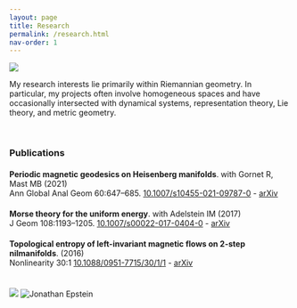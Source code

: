 ```yaml
---
layout: page
title: Research
permalink: /research.html
nav-order: 1
---
```


<img src="{{site.baseurl}}/assets/images/vadstena1_square.jpg" class="intro-picture">

<div class="intro-text">
  <p>My research interests lie primarily within Riemannian geometry. In particular, my projects often involve homogeneous spaces and have occasionally intersected with dynamical systems, representation theory, Lie theory, and metric geometry.</p>
</div>

<br style="clear: both">


<h3>Publications</h3>

<div class="csl-bib-body" style="margin-bottom: 20px; margin-top: 20px;">
  <div data-csl-entry-id="MR4304865" class="csl-entry"><b>Periodic magnetic geodesics on Heisenberg manifolds</b>. with Gornet R, Mast MB (2021) <br> Ann Global Anal Geom 60:647–685. <a href="https://doi.org/10.1007/s10455-021-09787-0">10.1007/s10455-021-09787-0</a> - <a href="https://arxiv.org/abs/2002.06982">arXiv</a></div>
</div>

<div class="csl-bib-body" style="margin-bottom: 20px; margin-top: 20px;">
  <div data-csl-entry-id="MR3721596" class="csl-entry"><b>Morse theory for the uniform energy</b>. with Adelstein IM (2017) <br> J Geom 108:1193–1205. <a href="https://doi.org/10.1007/s00022-017-0404-0">10.1007/s00022-017-0404-0</a> - <a href="https://arxiv.org/abs/1609.09357">arXiv</a></div>
</div>

<div class="csl-bib-body" style="margin-bottom: 20px; margin-top: 20px;">
  <div data-csl-entry-id="epstein2016topological" class="csl-entry"><b>Topological entropy of left-invariant magnetic flows on 2-step nilmanifolds</b>. (2016) <br> Nonlinearity 30:1 <a href="https://doi.org/10.1088/0951-7715/30/1/1">10.1088/0951-7715/30/1/1</a> - <a href="https://arxiv.org/abs/1512.02612">arXiv</a></div>
</div>

<br>

<img src="{{site.baseurl}}/assets/images/balco_chain.gif">

<img src="{{site.baseurl}}/assets/images/lookout1_banner.jpg" alt="Jonathan Epstein" width="">